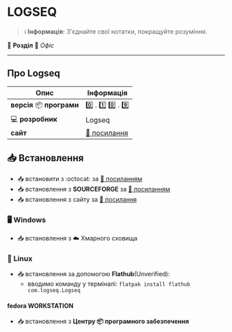 # LOGSEQ


> :information_source: **Інформація:** З'єднайте свої нотатки, покращуйте розуміння.

:open_file_folder: **Розділ** :bookmark_tabs: *Офіс*

---

## Про Logseq

| Опис | Інформація |
| ---- | ---------- |
| **версія** :package: **програми** | :zero: . :one: :zero: . :nine: |
| :computer: **розробник** | Logseq |
| **сайт** | [:link: посилання](https://logseq.com/) |

## :inbox_tray: Встановлення

- :inbox_tray: встановити з :octocat: за [:link: посиланням](https://github.com/logseq/logseq/releases)
- :inbox_tray: встановлення з **SOURCEFORGE** за [:link: посиланням](https://sourceforge.net/projects/logseq.mirror/files/)
- :inbox_tray: встановлення з сайту за [:link: посилання](https://logseq.com/downloads)

### :desktop_computer: Windows

- :inbox_tray: встановлення з :cloud: Хмарного сховища

### :penguin: Linux

- :inbox_tray: встановлення за допомогою **Flathub**(Unverified):
  - вводимо команду у терміналі: `flatpak install flathub com.logseq.Logseq`

#### fedora WORKSTATION

- :inbox_tray: встановлення з **Центру :package: програмного забезпечення**
